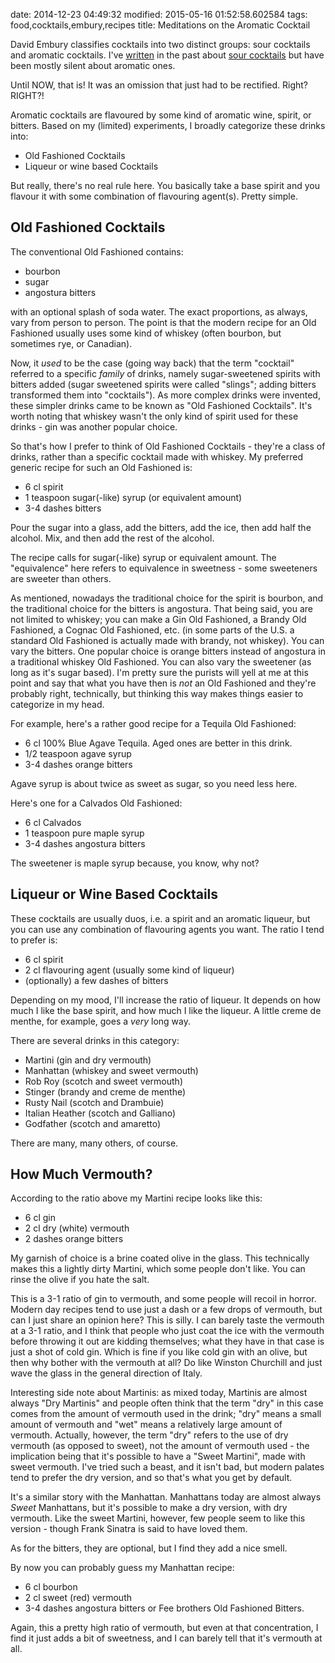 date: 2014-12-23 04:49:32
modified: 2015-05-16 01:52:58.602584
tags: food,cocktails,embury,recipes
title: Meditations on the Aromatic Cocktail

David Embury classifies cocktails into two distinct groups: sour cocktails
and aromatic cocktails. I've [written][1] in the past about
[sour cocktails][2] but have been mostly silent about aromatic ones.

Until NOW, that is! It was an omission that just had to be rectified.
Right? RIGHT?!

Aromatic cocktails are flavoured by some kind of aromatic wine, spirit, or
bitters. Based on my (limited) experiments, I broadly categorize these
drinks into:

 * Old Fashioned Cocktails
 * Liqueur or wine based Cocktails

But really, there's no real rule here.  You basically take a base spirit and
you flavour it with some combination of flavouring agent(s). Pretty simple.

## Old Fashioned Cocktails

The conventional Old Fashioned contains:
 
 * bourbon
 * sugar
 * angostura bitters

with an optional splash of soda water.  The exact proportions, as always,
vary from person to person.  The point is that the modern recipe for an Old
Fashioned usually uses some kind of whiskey (often bourbon, but sometimes
rye, or Canadian).

Now, it *used* to be the case (going way back) that the term "cocktail"
referred to a specific *family* of drinks, namely sugar-sweetened spirits
with bitters added (sugar sweetened spirits were called "slings"; adding
bitters transformed them into "cocktails").  As more complex drinks were
invented, these simpler drinks came to be known as "Old Fashioned
Cocktails".  It's worth noting that whiskey wasn't the only kind of spirit
used for these drinks - gin was another popular choice.

So that's how I prefer to think of Old Fashioned Cocktails - they're a class
of drinks, rather than a specific cocktail made with whiskey.  My preferred
generic recipe for such an Old Fashioned is:

 * 6 cl spirit
 * 1 teaspoon sugar(-like) syrup (or equivalent amount)
 * 3-4 dashes bitters

Pour the sugar into a glass, add the bitters, add the ice, then add half the
alcohol. Mix, and then add the rest of the alcohol.

The recipe calls for sugar(-like) syrup or equivalent amount.  The
"equivalence" here refers to equivalence in sweetness - some sweeteners are
sweeter than others.

As mentioned, nowadays the traditional choice for the spirit is bourbon, and
the traditional choice for the bitters is angostura.  That being said, you
are not limited to whiskey; you can make a Gin Old Fashioned, a Brandy Old
Fashioned, a Cognac Old Fashioned, etc. (in some parts of the U.S. a
standard Old Fashioned is actually made with brandy, not whiskey).  You can
vary the bitters.  One popular choice is orange bitters instead of angostura
in a traditional whiskey Old Fashioned.  You can also vary the sweetener (as
long as it's sugar based).  I'm pretty sure the purists will yell at me at
this point and say that what you have then is *not* an Old Fashioned and
they're probably right, technically, but thinking this way makes things
easier to categorize in my head.

For example, here's a rather good recipe for a Tequila Old Fashioned:

 * 6 cl 100% Blue Agave Tequila.  Aged ones are better in this drink.
 * 1/2 teaspoon agave syrup
 * 3-4 dashes orange bitters

Agave syrup is about twice as sweet as sugar, so you need less here.

Here's one for a Calvados Old Fashioned:

 * 6 cl Calvados
 * 1 teaspoon pure maple syrup
 * 3-4 dashes angostura bitters

The sweetener is maple syrup because, you know, why not?

## Liqueur or Wine Based Cocktails

These cocktails are usually duos, i.e. a spirit and an aromatic liqueur, but
you can use any combination of flavouring agents you want.  The ratio I tend
to prefer is:

 * 6 cl spirit
 * 2 cl flavouring agent (usually some kind of liqueur)
 * (optionally) a few dashes of bitters

Depending on my mood, I'll increase the ratio of liqueur.  It depends on how
much I like the base spirit, and how much I like the liqueur.  A little
creme de menthe, for example, goes a *very* long way.

There are several drinks in this category:

 * Martini (gin and dry vermouth)
 * Manhattan (whiskey and sweet vermouth)
 * Rob Roy (scotch and sweet vermouth)
 * Stinger (brandy and creme de menthe)
 * Rusty Nail (scotch and Drambuie)
 * Italian Heather (scotch and Galliano)
 * Godfather (scotch and amaretto)

There are many, many others, of course.

## How Much Vermouth?

According to the ratio above my Martini recipe looks like this:

 * 6 cl gin
 * 2 cl dry (white) vermouth
 * 2 dashes orange bitters

My garnish of choice is a brine coated olive in the glass.  This technically
makes this a lightly dirty Martini, which some people don't like.  You can
rinse the olive if you hate the salt.

This is a 3-1 ratio of gin to vermouth, and some people will recoil in
horror.  Modern day recipes tend to use just a dash or a few drops of
vermouth, but can I just share an opinion here?  This is silly.  I can
barely taste the vermouth at a 3-1 ratio, and I think that people who just
coat the ice with the vermouth before throwing it out are kidding
themselves; what they have in that case is just a shot of cold gin.  Which
is fine if you like cold gin with an olive, but then why bother with the
vermouth at all?  Do like Winston Churchill and just wave the glass in the
general direction of Italy.

Interesting side note about Martinis: as mixed today, Martinis are almost
always "Dry Martinis" and people often think that the term "dry" in this
case comes from the amount of vermouth used in the drink; "dry" means a
small amount of vermouth and "wet" means a relatively large amount of
vermouth. Actually, however, the term "dry" refers to the use of dry vermouth
(as opposed to sweet), not the amount of vermouth used - the implication
being that it's possible to have a "Sweet Martini", made with sweet
vermouth. I've tried such a beast, and it isn't bad, but modern palates tend
to prefer the dry version, and so that's what you get by default.

It's a similar story with the Manhattan. Manhattans today are almost always
*Sweet* Manhattans, but it's possible to make a dry version, with dry
vermouth. Like the sweet Martini, however, few people seem to like this
version - though Frank Sinatra is said to have loved them.

As for the bitters, they are optional, but I find they add a nice smell.

By now you can probably guess my Manhattan recipe:

 * 6 cl bourbon
 * 2 cl sweet (red) vermouth
 * 3-4 dashes angostura bitters or Fee brothers Old Fashioned Bitters.

Again, this a pretty high ratio of vermouth, but even at that concentration, I
find it just adds a bit of sweetness, and I can barely tell that it's
vermouth at all.

[1]: /2012/09/14/embury-sours
[2]: /2014/12/22/more-sour-cocktails
[3]: http://en.wikipedia.org/wiki/The_Fine_Art_of_Mixing_Drinks
